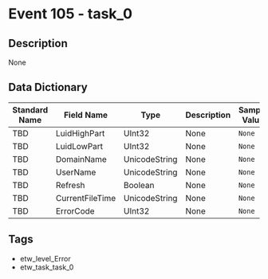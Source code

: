 # Event 105 - task_0

## Description
None

## Data Dictionary
|Standard Name|Field Name|Type|Description|Sample Value|
|---|---|---|---|---|
|TBD|LuidHighPart|UInt32|None|`None`|
|TBD|LuidLowPart|UInt32|None|`None`|
|TBD|DomainName|UnicodeString|None|`None`|
|TBD|UserName|UnicodeString|None|`None`|
|TBD|Refresh|Boolean|None|`None`|
|TBD|CurrentFileTime|UnicodeString|None|`None`|
|TBD|ErrorCode|UInt32|None|`None`|

## Tags
* etw_level_Error
* etw_task_task_0